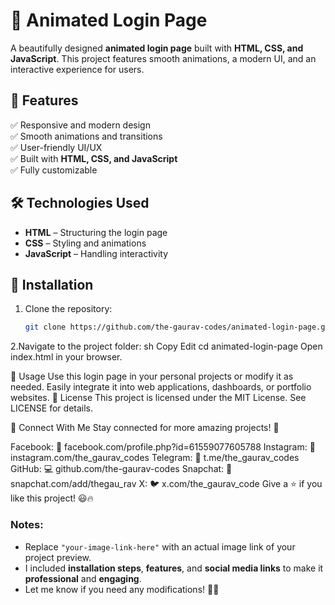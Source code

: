 # 🚀 Animated Login Page  

A beautifully designed **animated login page** built with **HTML, CSS, and JavaScript**. This project features smooth animations, a modern UI, and an interactive experience for users.  

## 🌟 Features  
✅ Responsive and modern design  
✅ Smooth animations and transitions  
✅ User-friendly UI/UX  
✅ Built with **HTML, CSS, and JavaScript**  
✅ Fully customizable  



## 🛠️ Technologies Used  
- **HTML** – Structuring the login page  
- **CSS** – Styling and animations  
- **JavaScript** – Handling interactivity  

## 🚀 Installation  
1. Clone the repository:  
   ```sh
   git clone https://github.com/the-gaurav-codes/animated-login-page.git

2.Navigate to the project folder:
sh
Copy
Edit
cd animated-login-page
Open index.html in your browser.

🎯 Usage
Use this login page in your personal projects or modify it as needed.
Easily integrate it into web applications, dashboards, or portfolio websites.
📄 License
This project is licensed under the MIT License. See LICENSE for details.

📩 Connect With Me
Stay connected for more amazing projects! 🚀

Facebook: 📘 facebook.com/profile.php?id=61559077605788
Instagram: 📸 instagram.com/the_gaurav_codes
Telegram: 📱 t.me/the_gaurav_codes
GitHub: 💻 github.com/the-gaurav-codes
Snapchat: 👻 snapchat.com/add/thegau_rav
X: 🐦 x.com/the_gaurav_code
Give a ⭐ if you like this project! 😃🔥


### Notes:
- Replace `"your-image-link-here"` with an actual image link of your project preview.  
- I included **installation steps**, **features**, and **social media links** to make it **professional** and **engaging**.  
- Let me know if you need any modifications! 🚀😃
